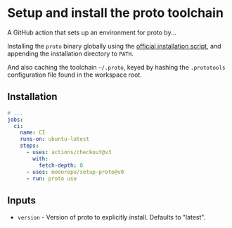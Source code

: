 # Setup and install the proto toolchain

A GitHub action that sets up an environment for proto by...

Installing the `proto` binary globally using the
[official installation script](https://moonrepo.dev/docs/proto/install), and appending the
installation directory to `PATH`.

And also caching the toolchain `~/.proto`, keyed by hashing the `.prototools` configuration file
found in the workspace root.

## Installation

```yaml
# ...
jobs:
  ci:
    name: CI
    runs-on: ubuntu-latest
    steps:
      - uses: actions/checkout@v3
        with:
          fetch-depth: 0
      - uses: moonrepo/setup-proto@v0
      - run: proto use
```

## Inputs

- `version` - Version of proto to explicitly install. Defaults to "latest".
